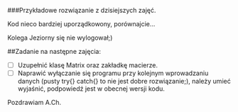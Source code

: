 ###Przykładowe rozwiązanie z dzisiejszych zajęć.

Kod nieco bardziej uporządkowony, porównajcie...

Kolega Jeziorny się nie wylogował;)

##Zadanie na następne zajęcia:
- [ ] Uzupełnić klasę Matrix oraz zakładkę macierze.
- [ ] Naprawić wyłączanie się programu przy kolejnym wprowadzaniu danych (pusty try{} catch{} to nie jest dobre rozwiązanie;), należy umieć wyjaśnić, podpowiedź jest w obecnej wersji kodu.

Pozdrawiam
A.Ch.